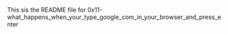 This sis the README file for 0x11-what_happens_when_your_type_google_com_in_your_browser_and_press_enter
